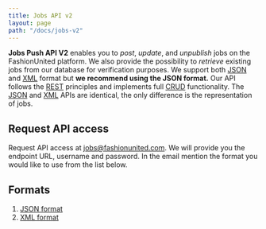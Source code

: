 ```yaml
---
title: Jobs API v2
layout: page
path: "/docs/jobs-v2"
---
```


**Jobs Push API V2** enables you to _post_, _update_, and _unpublish_ jobs on the FashionUnited platform. We also provide the possibility to _retrieve_ existing jobs from our database for verification purposes. We support both [JSON](/docs/jobs-v2/json) and [XML](/docs/jobs-v2/xml) format but **we recommend using the JSON format.** Our API follows the [REST](https://en.wikipedia.org/wiki/Representational_state_transfer) principles and implements full [CRUD](https://en.wikipedia.org/wiki/Create,_read,_update_and_delete) functionality. The [JSON](/docs/jobs-v2/json) and [XML](/docs/jobs-v2/xml) APIs are identical, the only difference is the representation of jobs.

## Request API access

Request API access at [jobs@fashionunited.com](mailto:jobs@fashionunited.com). We will provide you the endpoint URL, username and password. In the email mention the format you would like to use from the list below.

## Formats

1. [JSON format](/docs/jobs-v2/json)
2. [XML format](/docs/jobs-v2/xml)

